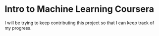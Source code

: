 # Intro to Machine Learning Coursera

I will be trying to keep contributing this project so that I can keep track of my progress. 
